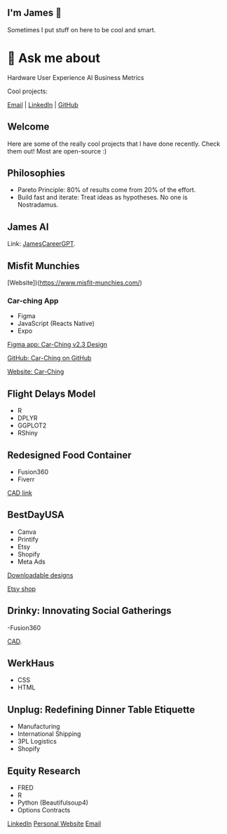 ## I'm James 👋
Sometimes I put stuff on here to be cool and smart.
  
# 💬 Ask me about
 Hardware
 User Experience
 AI
 Business Metrics 


Cool projects:

[Email](mailto:your-email@example.com) |
[LinkedIn](https://www.linkedin.com/in/your-linkedin-username/) |
[GitHub](https://github.com/jamescscoleman)

## Welcome

Here are some of the really cool projects that I have done recently. Check them out! Most are open-source :)

## Philosophies

- Pareto Principle: 80% of results come from 20% of the effort.
- Build fast and iterate: Treat ideas as hypotheses. No one is Nostradamus.

## James AI
Link: [JamesCareerGPT](https://chat.openai.com/g/g-4Ywacg0Tt-jamescareergpt).

## Misfit Munchies

[Website])(https://www.misfit-munchies.com/)

### Car-ching App

- Figma
- JavaScript (Reacts Native)
- Expo

[Figma app: Car-Ching v2.3 Design](https://www.figma.com/file/kUBiJlgO5C4dgNS49pelCO/Car-Ching-v2.3?type=design&node-id=0%3A1&mode=design&t=hg5Vm1gAALJiSWBH-1)

[GitHub: Car-Ching on GitHub](https://github.com/jamescscoleman/Car-Ching)

[Website: Car-Ching](https://www.downloadching.com/)

## Flight Delays Model
- R
- DPLYR
- GGPLOT2
- RShiny

## Redesigned Food Container
- Fusion360
- Fiverr

[CAD link](https://github.com/jamescscoleman/Old-Project-Archive)

## BestDayUSA
- Canva
- Printify
- Etsy
- Shopify
- Meta Ads

[Downloadable designs](https://github.com/jamescscoleman/BestDayUSADesigns)

[Etsy shop](https://www.etsy.com/shop/BestDayUSA)

## Drinky: Innovating Social Gatherings
-Fusion360

[CAD](https://github.com/jamescscoleman/DrinkyCAD).

## WerkHaus
- CSS
- HTML

## Unplug: Redefining Dinner Table Etiquette
- Manufacturing
- International Shipping
- 3PL Logistics
- Shopify

## Equity Research
- FRED
- R
- Python (Beautifulsoup4)
- Options Contracts

[LinkedIn](https://www.linkedin.com/in/james--coleman/)
[Personal Website](https://www.jecolemans.com/)
[Email](mailto:jamescscoleman@gmail.com) 






